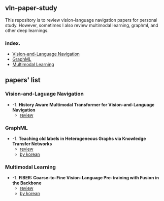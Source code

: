## vln-paper-study
This repository is to review vision-language navigation papers for personal study.
However, sometimes I also review multimodal learning, graphml, and other deep learnings. 

### index.
* [Vision-and-Language Navigation](https://github.com/blossominkyung/vln-paper-study/blob/main/README.md#vision-and-laguage-navigation)
* [GraphML](https://github.com/blossominkyung/vln-paper-study/blob/main/README.md#graphml)
* [Multimodal Learning](https://github.com/blossominkyung/vln-paper-study/blob/main/README.md#multimodal-learning)

## papers' list
### Vision-and-Laguage Navigation
* -1. **History Aware Multimodal Transformer for Vision-and-Language Navigation**
   * [review](https://github.com/blossominkyung/vln-paper-study/issues/2)


### GraphML
* -1. **Teaching old labels in Heterogeneous Graphs via Knowledge Transfer Networks**
   * [review](https://github.com/blossominkyung/vln-paper-study/issues/4)
   * [by korean](https://www.blossominkyung.com/deeplearning/ktn)

  
### Multimodal Learning
* -1. **FIBER: Coarse-to-Fine Vision-Language Pre-training with Fusion in the Backbone**
   * [review](https://github.com/blossominkyung/vln-paper-study/issues/3)
   * [by korean](https://www.blossominkyung.com/deeplearning/fiber)
